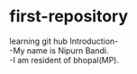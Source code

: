 # first-repository
learning git hub
Introduction-
<br>
-My name is Nipurn Bandi.
<br>
-I am resident of bhopal(MP).
